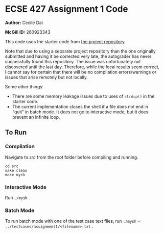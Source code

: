 # ECSE 427 Assignment 1 Code

**Author:** Cecile Dai

**McGill ID:** 260923343

This code uses the starter code from [the project repository](https://gitlab.cs.mcgill.ca/balmau/comp310-winter23).

Note that due to using a separate project repository than the one originally submitted and having it be corrected very late, the autograder has never successfully found this repository. The issue was unfortunately not discovered until the last day. Therefore, while the local results seem correct, I cannot say for certain that there will be no compilation errors/warnings or issues that arise remotely but not locally. 

Some other things:
- There are some memory leakage issues due to uses of `strdup()` in the starter code.
- The current implementation closes the shell if a file does not end in "quit" in batch mode. It does not go to interactive mode, but it does prevent an infinite loop.

## To Run

### Compilation

Navigate to *src* from the root folder before compiling and running.

```
cd src
make clean
make mysh
```

### Interactive Mode

Run `./mysh` .

### Batch Mode

To run batch mode with one of the test case text files, run `./mysh < ../testcases/assignment1/<filename>.txt` .